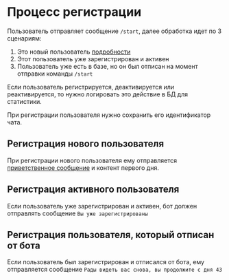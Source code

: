 # Процесс регистрации

Пользователь отправляет сообщение `/start`, далее обработка идет по 3 сценариям:

1) Это новый пользователь [подробности](#Регистрация-нового-пользователя)
2) Этот пользователь уже зарегистрирован и активен
3) Пользователь уже есть в базе, но он был отписан на момент отправки команды `/start`

Если пользователь регистрируется, деактивируется или реактивируется, то нужно логировать это действие в БД для статистики.

При регистрации пользователя нужно сохранить его идентификатор чата.

## Регистрация нового пользователя

При регистрации нового пользователя ему отправляется [приветственное сообщение](glossary.md#Приветственное-сообщение) и контент первого дня.

## Регистрация активного пользователя

Если пользователь уже зарегистрирован и активен, бот должен отправлять сообщение `Вы уже зарегистрированы`

## Регистрация пользователя, который отписан от бота

Если пользователь был зарегистрирован и отписался от бота, ему отправляется сообщение `Рады видеть вас снова, вы продолжите с дня 43`
